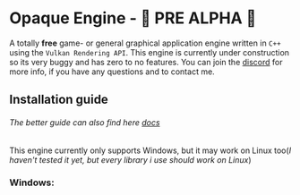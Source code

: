 # Opaque Engine - 🚧 PRE ALPHA 🚧
A totally __free__ game- or general graphical application engine written in `C++` using the `Vulkan Rendering API`. This engine is currently under construction so its very buggy and has zero to no features. You can join the [discord](https://discord.gg/fEyYPTCG) for more info, if you have any questions and to contact me.

## Installation guide
###### *The better guide can also find here [docs](https://eekk2k2.gitbook.io/opaque/)*

This engine currently only supports Windows, but it may work on Linux too(*I haven't tested it yet, but every library i use should work on Linux*)  

### Windows:


